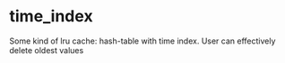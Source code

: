 # time_index

Some kind of lru cache: hash-table with time index. User can effectively delete oldest values
